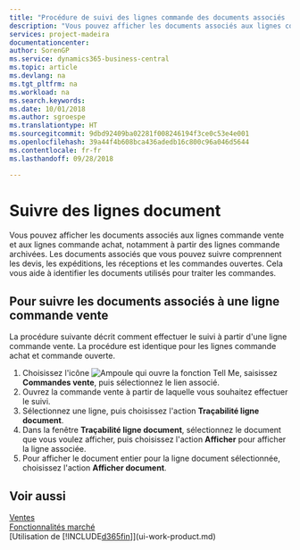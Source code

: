 ```yaml
---
title: "Procédure de suivi des lignes commande des documents associés | Microsoft Docs"
description: "Vous pouvez afficher les documents associés aux lignes commande vente et aux lignes commande achat, notamment à partir des lignes commande archivées. Les documents associés que vous pouvez suivre comprennent les devis, les expéditions, les réceptions et les commandes ouvertes. Cela vous aide à identifier les documents utilisés pour traiter les commandes."
services: project-madeira
documentationcenter: 
author: SorenGP
ms.service: dynamics365-business-central
ms.topic: article
ms.devlang: na
ms.tgt_pltfrm: na
ms.workload: na
ms.search.keywords: 
ms.date: 10/01/2018
ms.author: sgroespe
ms.translationtype: HT
ms.sourcegitcommit: 9dbd92409ba02281f008246194f3ce0c53e4e001
ms.openlocfilehash: 39a44f4b608bca436adedb16c800c96a046d5644
ms.contentlocale: fr-fr
ms.lasthandoff: 09/28/2018

---
```

# <a name="track-document-lines"></a>Suivre des lignes document
Vous pouvez afficher les documents associés aux lignes commande vente et aux lignes commande achat, notamment à partir des lignes commande archivées. Les documents associés que vous pouvez suivre comprennent les devis, les expéditions, les réceptions et les commandes ouvertes. Cela vous aide à identifier les documents utilisés pour traiter les commandes.  

## <a name="to-track-documents-related-to-a-sales-order-line"></a>Pour suivre les documents associés à une ligne commande vente
La procédure suivante décrit comment effectuer le suivi à partir d'une ligne commande vente. La procédure est identique pour les lignes commande achat et commande ouverte.

1.  Choisissez l'icône ![Ampoule qui ouvre la fonction Tell Me](media/ui-search/search_small.png "Dites-moi ce que vous voulez faire"), saisissez **Commandes vente**, puis sélectionnez le lien associé.  
2.  Ouvrez la commande vente à partir de laquelle vous souhaitez effectuer le suivi.  
3.  Sélectionnez une ligne, puis choisissez l'action **Traçabilité ligne document**.
4. Dans la fenêtre **Traçabilité ligne document**, sélectionnez le document que vous voulez afficher, puis choisissez l'action **Afficher** pour afficher la ligne associée.
5. Pour afficher le document entier pour la ligne document sélectionnée, choisissez l'action **Afficher document**.

## <a name="see-also"></a>Voir aussi
[Ventes](sales-manage-sales.md)  
[Fonctionnalités marché](ui-across-business-areas.md)  
[Utilisation de [!INCLUDE[d365fin](includes/d365fin_md.md)]](ui-work-product.md)

